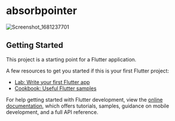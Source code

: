 # absorbpointer

![Screenshot_1681237701](https://user-images.githubusercontent.com/68226220/231257494-d0b89f3f-d3a0-47c3-b637-676394da9706.png)


## Getting Started

This project is a starting point for a Flutter application.

A few resources to get you started if this is your first Flutter project:

- [Lab: Write your first Flutter app](https://docs.flutter.dev/get-started/codelab)
- [Cookbook: Useful Flutter samples](https://docs.flutter.dev/cookbook)

For help getting started with Flutter development, view the
[online documentation](https://docs.flutter.dev/), which offers tutorials,
samples, guidance on mobile development, and a full API reference.
